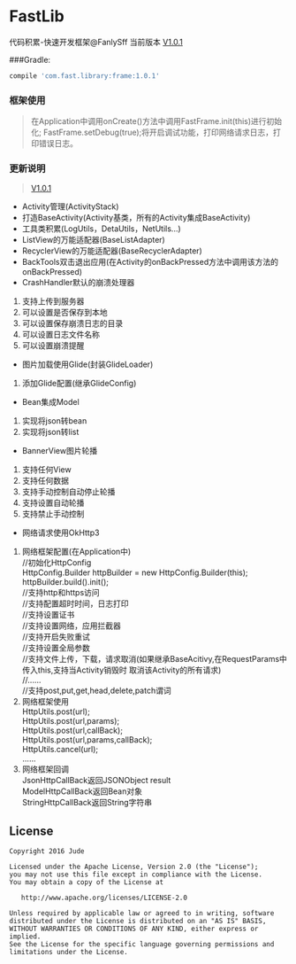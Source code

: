 # FastLib

代码积累-快速开发框架@FanlySff
当前版本  [V1.0.1](https://github.com/FanlySff/FastLib)

###Gradle:

```groovy
compile 'com.fast.library:frame:1.0.1'
```

### 框架使用

> 在Application中调用onCreate()方法中调用FastFrame.init(this)进行初始化;
> FastFrame.setDebug(true);将开启调试功能，打印网络请求日志，打印错误日志。


### 更新说明
>[V1.0.1](https://github.com/FanlySff/FastLib) 
- Activity管理(ActivityStack) 
- 打造BaseActivity(Activity基类，所有的Activity集成BaseActivity) 
- 工具类积累(LogUtils，DetaUtils，NetUtils...) 
- ListView的万能适配器(BaseListAdapter) 
- RecyclerView的万能适配器(BaseRecyclerAdapter) 
- BackTools双击退出应用(在Activity的onBackPressed方法中调用该方法的onBackPressed) 
- CrashHandler默认的崩溃处理器
 1. 支持上传到服务器
 2. 可以设置是否保存到本地
 3. 可以设置保存崩溃日志的目录
 4. 可以设置日志文件名称
 5. 可以设置崩溃提醒 
- 图片加载使用Glide(封装GlideLoader) 
 1. 添加Glide配置(继承GlideConfig) 
- Bean集成Model
 1. 实现将json转bean
 2. 实现将json转list
- BannerView图片轮播
 1. 支持任何View
 2. 支持任何数据
 3. 支持手动控制自动停止轮播
 4. 支持设置自动轮播
 5. 支持禁止手动控制 
- 网络请求使用OkHttp3    
 1. 网络框架配置(在Application中)      
 //初始化HttpConfig       
 HttpConfig.Builder httpBuilder = new HttpConfig.Builder(this);       
 httpBuilder.build().init();       
 //支持http和https访问      
 //支持配置超时时间，日志打印       
 //支持设置证书       
 //支持设置网络，应用拦截器       
 //支持开启失败重试       
 //支持设置全局参数       
 //支持文件上传，下载，请求取消(如果继承BaseAcitivy,在RequestParams中传入this,支持当Activity销毁时 取消该Activity的所有请求)       
 //......       
 //支持post,put,get,head,delete,patch谓词    
 2. 网络框架使用       
HttpUtils.post(url);       
HttpUtils.post(url,params);       
HttpUtils.post(url,callBack);       
HttpUtils.post(url,params,callBack);       
HttpUtils.cancel(url);       
......    
 3. 网络框架回调       
JsonHttpCallBack返回JSONObject result       
ModelHttpCallBack返回Bean对象       
StringHttpCallBack返回String字符串


License
-------

    Copyright 2016 Jude

    Licensed under the Apache License, Version 2.0 (the "License");
    you may not use this file except in compliance with the License.
    You may obtain a copy of the License at

       http://www.apache.org/licenses/LICENSE-2.0

    Unless required by applicable law or agreed to in writing, software
    distributed under the License is distributed on an "AS IS" BASIS,
    WITHOUT WARRANTIES OR CONDITIONS OF ANY KIND, either express or implied.
    See the License for the specific language governing permissions and
    limitations under the License.
